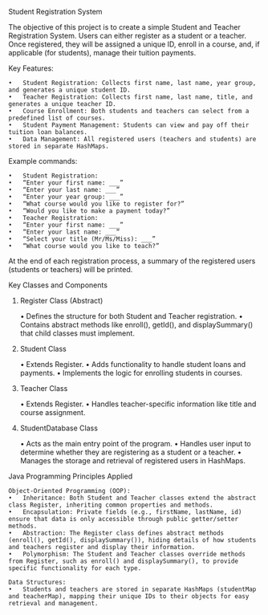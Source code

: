 Student Registration System

The objective of this project is to create a simple Student and Teacher Registration System. Users can either register as a student or a teacher. Once registered, they will be assigned a unique ID, enroll in a course, and, if applicable (for students), manage their tuition payments.

Key Features:

	•	Student Registration: Collects first name, last name, year group, and generates a unique student ID.
	•	Teacher Registration: Collects first name, last name, title, and generates a unique teacher ID.
	•	Course Enrollment: Both students and teachers can select from a predefined list of courses.
	•	Student Payment Management: Students can view and pay off their tuition loan balances.
	•	Data Management: All registered users (teachers and students) are stored in separate HashMaps.

Example commands:

	•	Student Registration:
	•	“Enter your first name: ___”
	•	“Enter your last name: ___”
	•	“Enter your year group: ___”
	•	“What course would you like to register for?”
	•	“Would you like to make a payment today?”
	•	Teacher Registration:
	•	“Enter your first name: ___”
	•	“Enter your last name: ___”
	•	“Select your title (Mr/Ms/Miss): ___”
	•	“What course would you like to teach?”

At the end of each registration process, a summary of the registered users (students or teachers) will be printed.

Key Classes and Components

1. Register Class (Abstract)

   •	Defines the structure for both Student and Teacher registration.
   •	Contains abstract methods like enroll(), getId(), and displaySummary() that child classes must implement.

2. Student Class

   •	Extends Register.
   •	Adds functionality to handle student loans and payments.
   •	Implements the logic for enrolling students in courses.

3. Teacher Class

   •	Extends Register.
   •	Handles teacher-specific information like title and course assignment.

4. StudentDatabase Class

   •	Acts as the main entry point of the program.
   •	Handles user input to determine whether they are registering as a student or a teacher.
   •	Manages the storage and retrieval of registered users in HashMaps.

Java Programming Principles Applied

	Object-Oriented Programming (OOP):
	•	Inheritance: Both Student and Teacher classes extend the abstract class Register, inheriting common properties and methods.
	•	Encapsulation: Private fields (e.g., firstName, lastName, id) ensure that data is only accessible through public getter/setter methods.
	•	Abstraction: The Register class defines abstract methods (enroll(), getId(), displaySummary()), hiding details of how students and teachers register and display their information.
	•	Polymorphism: The Student and Teacher classes override methods from Register, such as enroll() and displaySummary(), to provide specific functionality for each type.

    Data Structures:
	•	Students and teachers are stored in separate HashMaps (studentMap and teacherMap), mapping their unique IDs to their objects for easy retrieval and management.